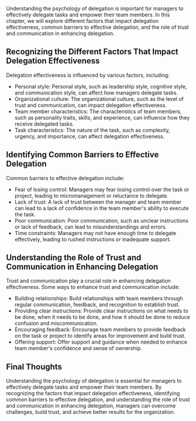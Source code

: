
Understanding the psychology of delegation is important for managers to effectively delegate tasks and empower their team members. In this chapter, we will explore different factors that impact delegation effectiveness, common barriers to effective delegation, and the role of trust and communication in enhancing delegation.

Recognizing the Different Factors That Impact Delegation Effectiveness
----------------------------------------------------------------------

Delegation effectiveness is influenced by various factors, including:

* Personal style: Personal style, such as leadership style, cognitive style, and communication style, can affect how managers delegate tasks.
* Organizational culture: The organizational culture, such as the level of trust and communication, can impact delegation effectiveness.
* Team member characteristics: The characteristics of team members, such as personality traits, skills, and experience, can influence how they receive delegated tasks.
* Task characteristics: The nature of the task, such as complexity, urgency, and importance, can affect delegation effectiveness.

Identifying Common Barriers to Effective Delegation
---------------------------------------------------

Common barriers to effective delegation include:

* Fear of losing control: Managers may fear losing control over the task or project, leading to micromanagement or reluctance to delegate.
* Lack of trust: A lack of trust between the manager and team member can lead to a lack of confidence in the team member's ability to execute the task.
* Poor communication: Poor communication, such as unclear instructions or lack of feedback, can lead to misunderstandings and errors.
* Time constraints: Managers may not have enough time to delegate effectively, leading to rushed instructions or inadequate support.

Understanding the Role of Trust and Communication in Enhancing Delegation
-------------------------------------------------------------------------

Trust and communication play a crucial role in enhancing delegation effectiveness. Some ways to enhance trust and communication include:

* Building relationships: Build relationships with team members through regular communication, feedback, and recognition to establish trust.
* Providing clear instructions: Provide clear instructions on what needs to be done, when it needs to be done, and how it should be done to reduce confusion and miscommunication.
* Encouraging feedback: Encourage team members to provide feedback on the task or project to identify areas for improvement and build trust.
* Offering support: Offer support and guidance when needed to enhance team member's confidence and sense of ownership.

Final Thoughts
--------------

Understanding the psychology of delegation is essential for managers to effectively delegate tasks and empower their team members. By recognizing the factors that impact delegation effectiveness, identifying common barriers to effective delegation, and understanding the role of trust and communication in enhancing delegation, managers can overcome challenges, build trust, and achieve better results for the organization.

